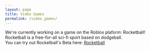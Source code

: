 ```yaml
---
layout: page
title: Video Games
permalink: /video_games/
---
```

We're currently working on a game on the Roblox plaform: Rocketball!  
Rocketball is a free-for-all sci-fi sport based on dodgeball.  
You can try out Rocketball's Beta here: [Rocketball]("https://www.roblox.com/games/4565818147/Rocketball-Testing-BETA")  

